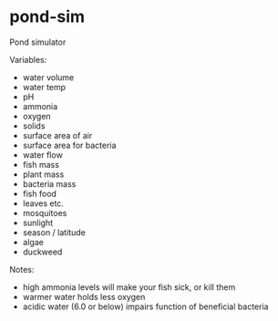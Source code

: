 # pond-sim
Pond simulator

Variables:
- water volume
- water temp
- pH
- ammonia
- oxygen
- solids
- surface area of air
- surface area for bacteria
- water flow
- fish mass
- plant mass
- bacteria mass
- fish food
- leaves etc.
- mosquitoes
- sunlight
- season / latitude
- algae
- duckweed

Notes:
- high ammonia levels will make your fish sick, or kill them
- warmer water holds less oxygen
- acidic water (6.0 or below) impairs function of beneficial bacteria 
